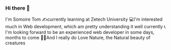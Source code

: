 ### Hi there 👋
 I'm Somoire Tom
 ✍️currently learning at Zetech University
 💻I'm interested much in Web development, which am pretty understanding it well currently
 📞I'm looking forward to be an experienced web developer in some days, months to come
  🦜🦜And I really do Love Nature, the Natural beauty of creatures


<!--
**somoiretom/somoiretom** is a ✨ _special_ ✨ repository because its `README.md` (this file) appears on your GitHub profile.

Here are some ideas to get you started:

- 🔭 I’m currently working on ...
- 🌱 I’m currently learning ...
- 👯 I’m looking to collaborate on ...
- 🤔 I’m looking for help with ...
- 💬 Ask me about ...
- 📫 How to reach me: ...
- 😄 Pronouns: ...
- ⚡ Fun fact: ...
-->
